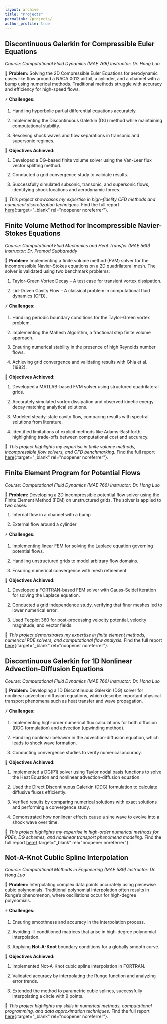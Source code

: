 ```yaml
---
layout: archive
title: "Projects"
permalink: /projects/
author_profile: true
---
```


## Discontinuous Galerkin for Compressible Euler Equations
_Course: Computational Fluid Dynamics (MAE 766)_
_Instructor: Dr. Hong Luo_

📌 **Problem:** Solving the 2D Compressible Euler Equations for aerodynamic cases like flow around a NACA 0012 airfoil, a cylinder, and a channel with a bump using numerical methods. Traditional methods struggle with accuracy and efficiency for high-speed flows.

⚡ **Challenges:** 

1. Handling hyperbolic partial differential equations accurately.

2. Implementing the Discontinuous Galerkin (DG) method while maintaining computational stability.

3. Resolving shock waves and flow separations in transonic and supersonic regimes.

🎯 **Objectives Achieved:**

1. Developed a DG-based finite volume solver using the Van-Leer flux vector splitting method.

2. Conducted a grid convergence study to validate results.

3. Successfully simulated subsonic, transonic, and supersonic flows, identifying shock locations and aerodynamic forces.

🔗 _This project showcases my expertise in high-fidelity CFD methods and numerical discretization techniques._ Find the full report [here](/files/CFD2_MAE766_Project2_DG_ComprEuler.pdf){:target="_blank" rel="noopener noreferrer"}. 

## Finite Volume Method for Incompressible Navier-Stokes Equations
_Course: Computational Fluid Mechanics and Heat Transfer (MAE 560)_
_Instructor: Dr. Pramod Subbareddy_

📌 **Problem:** Implementing a finite volume method (FVM) solver for the incompressible Navier-Stokes equations on a 2D quadrilateral mesh. The solver is validated using two benchmark problems:

1. Taylor-Green Vortex Decay – A test case for transient vortex dissipation.

2. Lid-Driven Cavity Flow – A classical problem in computational fluid dynamics (CFD).

⚡ **Challenges:**

1. Handling periodic boundary conditions for the Taylor-Green vortex problem.

2. Implementing the Mahesh Algorithm, a fractional step finite volume approach.

3. Ensuring numerical stability in the presence of high Reynolds number flows.

4. Achieving grid convergence and validating results with Ghia et al. (1982).

🎯 **Objectives Achieved:**

1. Developed a MATLAB-based FVM solver using structured quadrilateral grids.

2. Accurately simulated vortex dissipation and observed kinetic energy decay matching analytical solutions.

3. Modeled steady-state cavity flow, comparing results with spectral solutions from literature.

4. Identified limitations of explicit methods like Adams-Bashforth, highlighting trade-offs between computational cost and accuracy.

🔗 _This project highlights my expertise in finite volume methods, incompressible flow solvers, and CFD benchmarking._ Find the full report [here](/files/CFD1_MAE560_Project1_INS_2DProblems.pdf){:target="_blank" rel="noopener noreferrer"}.

## Finite Element Program for Potential Flows
_Course: Computational Fluid Dynamics (MAE 766)_
_Instructor: Dr. Hong Luo_

📌 **Problem:** Developing a 2D incompressible potential flow solver using the Finite Element Method (FEM) on unstructured grids. The solver is applied to two cases:

1. Internal flow in a channel with a bump

2. External flow around a cylinder

⚡ **Challenges:**

1. Implementing linear FEM for solving the Laplace equation governing potential flows.

2. Handling unstructured grids to model arbitrary flow domains.

3. Ensuring numerical convergence with mesh refinement.

🎯 **Objectives Achieved:**

1. Developed a FORTRAN-based FEM solver with Gauss-Seidel iteration for solving the Laplace equation.

2. Conducted a grid independence study, verifying that finer meshes led to lower numerical error.

3. Used Tecplot 360 for post-processing velocity potential, velocity magnitude, and vector fields.

🔗 _This project demonstrates my expertise in finite element methods, numerical PDE solvers, and computational flow analysis._ Find the full report [here](/files/CFD2_MAE766_Project1_PotentialFlow.pdf){:target="_blank" rel="noopener noreferrer"}.

## Discontinuous Galerkin for 1D Nonlinear Advection-Diffusion Equations
_Course: Computational Fluid Dynamics (MAE 766)_
_Instructor: Dr. Hong Luo_

📌 **Problem:** Developing a 1D Discontinuous Galerkin (DG) solver for nonlinear advection-diffusion equations, which describe important physical transport phenomena such as heat transfer and wave propagation.

⚡ **Challenges:**

1. Implementing high-order numerical flux calculations for both diffusion (DDG formulation) and advection (upwinding method).

2. Handling nonlinear behavior in the advection-diffusion equation, which leads to shock wave formation.

3. Conducting convergence studies to verify numerical accuracy.

🎯 **Objectives Achieved:**

1. Implemented a DG(P1) solver using Taylor nodal basis functions to solve the Heat Equation and nonlinear advection-diffusion equation.

2. Used the Direct Discontinuous Galerkin (DDG) formulation to calculate diffusive fluxes efficiently.

3. Verified results by comparing numerical solutions with exact solutions and performing a convergence study.

4. Demonstrated how nonlinear effects cause a sine wave to evolve into a shock wave over time.

🔗 _This project highlights my expertise in high-order numerical methods for PDEs, DG schemes, and nonlinear transport phenomena modeling._ Find the full report [here](/files/CFD2_MAE766_Project3_DGP1_AdvDiff.pdf){:target="_blank" rel="noopener noreferrer"}.

## Not-A-Knot Cublic Spline Interpolation
_Course: Computational Methods in Engineering (MAE 589)_
_Instructor: Dr. Hong Luo_

📌 **Problem:** Interpolating complex data points accurately using piecewise cubic polynomials. Traditional polynomial interpolation often results in Runge’s phenomenon, where oscillations occur for high-degree polynomials.

⚡ **Challenges:**

1. Ensuring smoothness and accuracy in the interpolation process.

2. Avoiding ill-conditioned matrices that arise in high-degree polynomial interpolation.

3. Applying **Not-A-Knot** boundary conditions for a globally smooth curve.

🎯 **Objectives Achieved:**

1. Implemented Not-A-Knot cubic spline interpolation in FORTRAN.

2. Validated accuracy by interpolating the Runge function and analyzing error trends.

3. Extended the method to parametric cubic splines, successfully interpolating a circle with 9 points.

🔗 _This project highlights my skills in numerical methods, computational programming, and data approximation techniques._  Find the full report [here](/files/CompMethods_MAE589_Project_CubicSpline.pdf){:target="_blank" rel="noopener noreferrer"}.